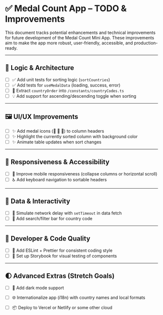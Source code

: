 # ✅ Medal Count App – TODO & Improvements

This document tracks potential enhancements and technical improvements for future development of the Medal Count Mini App. These improvements aim to make the app more robust, user-friendly, accessible, and production-ready.

---

## 🧠 Logic & Architecture

- [ ] ✅ Add unit tests for sorting logic (`sortCountries`)
- [ ] ✅ Add tests for `useMedalData` (loading, success, error)
- [ ] 🔁 Extract `countryOrder` into `/constants/countryCodes.ts`
- [ ] 💡 Add support for ascending/descending toggle when sorting

---

## 🖼 UI/UX Improvements

- [ ] ✨ Add medal icons (🥇 🥈 🥉) to column headers
- [ ] ✨ Highlight the currently sorted column with background color
- [ ] ✨ Animate table updates when sort changes

---

## 📱 Responsiveness & Accessibility

- [ ] 📱 Improve mobile responsiveness (collapse columns or horizontal scroll)
- [ ] ♿ Add keyboard navigation to sortable headers

---

## 🔄 Data & Interactivity

- [ ] 🐢 Simulate network delay with `setTimeout` in data fetch
- [ ] 🔎 Add search/filter bar for country code

---

## 🧪 Developer & Code Quality

- [ ] 🧰 Add ESLint + Prettier for consistent coding style
- [ ] 🔬 Set up Storybook for visual testing of components

---

## 🌓 Advanced Extras (Stretch Goals)

- [ ] 🌙 Add dark mode support
- [ ] 🌐 Internationalize app (i18n) with country names and local formats
- [ ] 📦 Deploy to Vercel or Netlify or some other cloud

